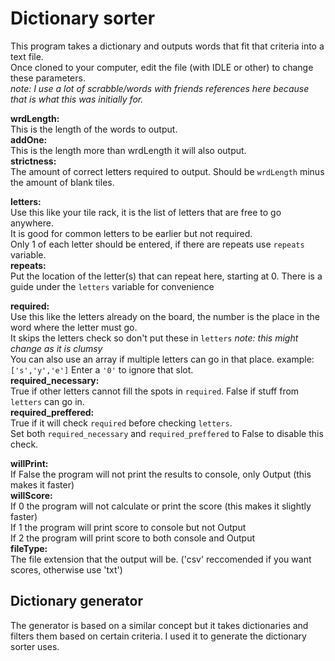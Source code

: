 # Dictionary sorter
This program takes a dictionary and outputs words that fit that criteria into a text file.  
Once cloned to your computer, edit the file (with IDLE or other) to change these parameters.  
_note: I use a lot of scrabble/words with friends references here because that is what this was initially for._

__wrdLength:__  
This is the length of the words to output.  
__addOne:__  
This is the length more than wrdLength it will also output.  
__strictness:__  
The amount of correct letters required to output.  Should be `wrdLength` minus the amount of blank tiles.

__letters:__  
Use this like your tile rack, it is the list of letters that are free to go anywhere.  
It is good for common letters to be earlier but not required.  
Only 1 of each letter should be entered, if there are repeats use `repeats` variable.  
__repeats:__  
Put the location of the letter(s) that can repeat here, starting at 0.
There is a guide under the `letters` variable for convenience

__required:__  
Use this like the letters already on the board, the number is the place in the word where the letter must go.  
It skips the letters check so don't put these in `letters` _note: this might change as it is clumsy_  
You can also use an array if multiple letters can go in that place. example: `['s','y','e']`
Enter a `'0'` to ignore that slot.  
__required_necessary:__  
True if other letters cannot fill the spots in `required`. False if stuff from `letters` can go in.  
__required_preffered:__  
True if it will check `required` before checking `letters`.  
Set both `required_necessary` and `required_preffered` to False to disable this check.  

__willPrint:__  
If False the program will not print the results to console, only Output (this makes it faster)  
__willScore:__  
If 0 the program will not calculate or print the score (this makes it slightly faster)  
If 1 the program will print score to console but not Output  
If 2 the program will print score to both console and Output  
__fileType:__  
The file extension that the output will be. ('csv' reccomended if you want scores, otherwise use 'txt')


## Dictionary generator
The generator is based on a similar concept but it takes dictionaries and filters them based on certain criteria. I used it to generate the dictionary sorter uses. 

